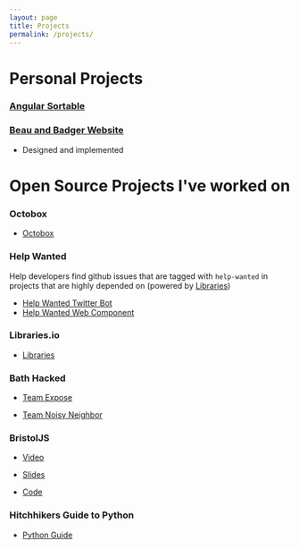 ```yaml
---
layout: page
title: Projects
permalink: /projects/
---
```


# Personal Projects

### [Angular Sortable](https://github.com/SortableJS/angular-legacy-sortablejs)


### [Beau and Badger Website](http://www.beauandbadger.co.uk/)
  - Designed and implemented

# Open Source Projects I've worked on

### Octobox

* [Octobox](https://octobox.io)


### Help Wanted
Help developers find github issues that are tagged with `help-wanted` in projects
that are highly depended on (powered by [Libraries](https://github.com/librariesio/libraries.io))

* [Help Wanted Twitter Bot](https://github.com/royka/help_wanted)
* [Help Wanted Web Component](https://github.com/royka/help-wanted-gh-issues)


### Libraries.io

* [Libraries](https://github.com/librariesio/libraries.io)


### Bath Hacked

* [Team Expose](http://www.bathhacked.org/projects/team-expose-hacked21)

* [Team Noisy Neighbor](http://www.bathhacked.org/bath-hacked-loves-the-environment/what-did-we-build/)


### BristolJS
* [Video](https://www.youtube.com/watch?v=zYFBptgX9FY)

* [Slides](https://docs.google.com/presentation/d/1AW_VmblCufk_aRVi_NFCKV2KmUGl2kqXM2_NJ3xromU/edit)

* [Code](https://github.com/bristoljs/bristoljs)

### Hitchhikers Guide to Python

* [Python Guide](https://github.com/kennethreitz/python-guide)
